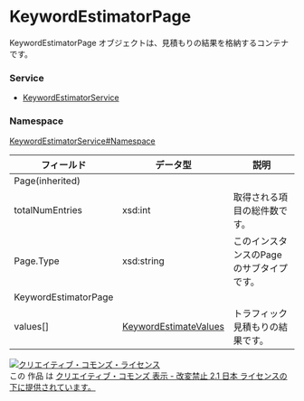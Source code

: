 # KeywordEstimatorPage
KeywordEstimatorPage オブジェクトは、見積もりの結果を格納するコンテナです。
### Service
+ [KeywordEstimatorService](../../services/KeywordEstimatorService.md)

### Namespace
[KeywordEstimatorService#Namespace](../../services/KeywordEstimatorService.md#namespace)

| フィールド | データ型 | 説明 |
|---|---|---|
| Page(inherited)|||
| totalNumEntries| xsd:int| 取得される項目の総件数です。 |
| Page.Type| xsd:string| このインスタンスのPageのサブタイプです。 |
| KeywordEstimatorPage|||
| values[]| <a href="KeywordEstimateValues.md">KeywordEstimateValues</a>| トラフィック見積もりの結果です。 |

<a rel="license" href="http://creativecommons.org/licenses/by-nd/2.1/jp/"><img alt="クリエイティブ・コモンズ・ライセンス" style="border-width:0" src="https://i.creativecommons.org/l/by-nd/2.1/jp/88x31.png" /></a><br />この 作品 は <a rel="license" href="http://creativecommons.org/licenses/by-nd/2.1/jp/">クリエイティブ・コモンズ 表示 - 改変禁止 2.1 日本 ライセンスの下に提供されています。</a>
